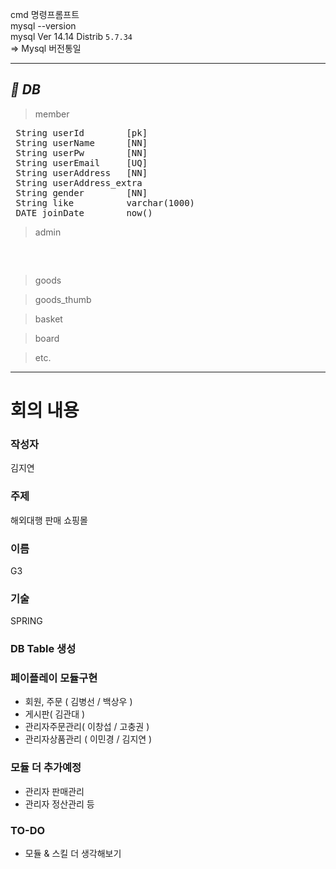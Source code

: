 cmd 명령프롬프트 <br>
mysql --version <br>
mysql  Ver 14.14 Distrib `5.7.34` <br>
 => Mysql 버전통일 <br>

---

## **_💾 DB_**

> member
<pre>
 String userId        [pk]
 String userName      [NN]
 String userPw        [NN]
 String userEmail     [UQ]
 String userAddress   [NN]
 String userAddress_extra 
 String gender        [NN]
 String like          varchar(1000)
 DATE joinDate        now()
</pre>

> admin
<pre>


</pre>
 
 
> goods

> goods_thumb

> basket

> board

> etc.


<hr>

<h1>회의 내용</h1>
<h3>작성자</h3> 김지연

<h3>주제</h3> 해외대행 판매 쇼핑몰

<h3>이름</h3> G3

<h3>기술</h3> SPRING

<h3>DB Table 생성</h3>

<h3>페이플레이 모듈구현</h3>
 
<ul>
 <li>회원, 주문 ( 김병선 / 백상우 )</li>
 <li>게시판( 김관대 )</li>
 <li>관리자주문관리( 이창섭 / 고충권  )</li> 
 <li>관리자상품관리 ( 이민경 / 김지연 )</li>
</ul>

<h3>모듈 더 추가예정</h3>

<ul>
 <li>관리자 판매관리</li>
 <li>관리자 정산관리 등</li>
</ul>

<h3>TO-DO</h3>

<ul>
 <li>모듈 & 스킬 더 생각해보기</li>
</ul>

